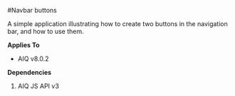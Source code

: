 #Navbar buttons

A simple application illustrating how to create two buttons in the navigation bar, and how to use them.

**Applies To**

* AIQ v8.0.2

**Dependencies**

1. AIQ JS API v3
